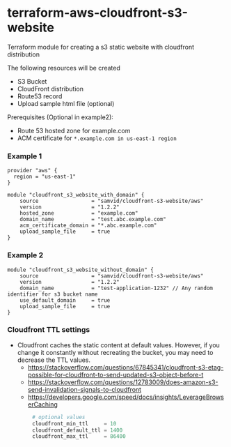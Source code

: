 # terraform-aws-cloudfront-s3-website
Terraform module for creating a s3 static website with cloudfront distribution

The following resources will be created
  
  - S3 Bucket
  - CloudFront distribution
  - Route53 record
  - Upload sample html file (optional)
  
Prerequisites (Optional in example2):

  - Route 53 hosted zone for example.com
  - ACM certificate for `*.example.com in us-east-1 region`

### Example 1

    provider "aws" {
      region = "us-east-1"
    }

    module "cloudfront_s3_website_with_domain" {
        source                 = "samvid/cloudfront-s3-website/aws"
        version                = "1.2.2"
        hosted_zone            = "example.com" 
        domain_name            = "test.abc.example.com"
        acm_certificate_domain = "*.abc.example.com"
        upload_sample_file     = true
    }

### Example 2

    module "cloudfront_s3_website_without_domain" {
        source                 = "samvid/cloudfront-s3-website/aws"
        version                = "1.2.2"
        domain_name            = "test-application-1232" // Any random identifier for s3 bucket name
        use_default_domain     = true
        upload_sample_file     = true
    }
    
### Cloudfront TTL settings

* Cloudfront caches the static content at default values. However, if you change it constantly without recreating the bucket, you may need
to decrease the TTL values.
  * https://stackoverflow.com/questions/67845341/cloudfront-s3-etag-possible-for-cloudfront-to-send-updated-s3-object-before-t
  * https://stackoverflow.com/questions/12783009/does-amazon-s3-send-invalidation-signals-to-cloudfront
  * https://developers.google.com/speed/docs/insights/LeverageBrowserCaching

```terraform
        # optional values
        cloudfront_min_ttl     = 10
        cloudfront_default_ttl = 1400
        cloudfront_max_ttl     = 86400
```
